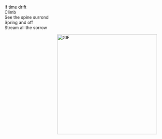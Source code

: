 
If time drift<br/>
Climb<br/>
See the spine surrond<br/>
Spring and off<br/>
Stream all the sorrow

<img align="right" alt="GIF" src="https://user-images.githubusercontent.com/57030042/156145287-506360c8-2a0e-4a90-9391-421b6873e27c.jpg" width="330" />






